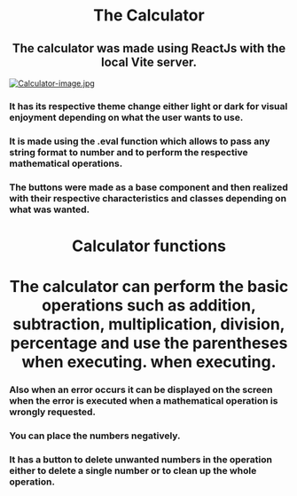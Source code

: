 <h1 align="center">The Calculator </h1>
<h2 align="center">The calculator was made using ReactJs with the local Vite server.</h2>

[![Calculator-image.jpg](https://i.postimg.cc/NfwxqC5F/Calculator-image.jpg)](https://postimg.cc/YjbFQ3NB)

### It has its respective theme change either light or dark for visual enjoyment depending on what the user wants to use.
### It is made using the .eval function which allows to pass any string format to number and to perform the respective mathematical operations.
### The buttons were made as a base component and then realized with their respective characteristics and classes depending on what was wanted.

<h1 align="center">Calculator functions</h1>
<h1 align="center">The calculator can perform the basic operations such as addition, subtraction, multiplication, division, percentage and use the parentheses when executing. when executing.</h1>

### Also when an error occurs it can be displayed on the screen when the error is executed when a mathematical operation is wrongly requested.

### You can place the numbers negatively.

### It has a button to delete unwanted numbers in the operation either to delete a single number or to clean up the whole operation.
